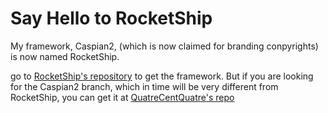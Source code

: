 # Say Hello to RocketShip

My framework, Caspian2, (which is now claimed for branding conpyrights) is now named RocketShip.

go to [RocketShip's repository](https://github.com/4c4-mgiroux/RocketShip) to get the framework. But if you are looking for the Caspian2 branch, which in time will be very different from RocketShip, you can get it at [QuatreCentQuatre's repo](https://github.com/QuatreCentQuatre/Caspian2)

